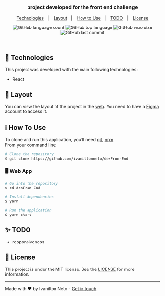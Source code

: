 
<h3 align="center">
  project developed for the front end challenge
</h3>

<p align="center">
  <a href="#-technologies">Technologies</a>&nbsp;&nbsp;&nbsp;|&nbsp;&nbsp;&nbsp;
  <a href="#-layout">Layout</a>&nbsp;&nbsp;&nbsp;|&nbsp;&nbsp;&nbsp;
  <a href="#-how-to-use">How to Use</a>&nbsp;&nbsp;&nbsp;|&nbsp;&nbsp;&nbsp;
  <a href="#-todo">TODO</a>&nbsp;&nbsp;&nbsp;|&nbsp;&nbsp;&nbsp;
  <a href="#-license">License</a>
</p>

<p align="center">
  <img alt="GitHub language count" src="https://img.shields.io/github/languages/count/ivaniltonneto/desFron-End">

  <img alt="GitHub top language" src="https://img.shields.io/github/languages/top/ivaniltonneto/desFron-End">

  <img alt="GitHub repo size" src="https://img.shields.io/github/repo-size/ivaniltonneto/desFron-End">

  <img alt="GitHub last commit" src="https://img.shields.io/github/last-commit/ivaniltonneto/desFron-End">

</p>

<br/>

## 🚀 Technologies

This project was developed with the main following technologies:

- [React](https://reactjs.org)

## 🔖 Layout

You can view the layout of the project in the [web](https://www.figma.com/file/ipV80xJ29T7rdz0Aoo7xWv/Antecipation?node-id=0%3A1&t=sCl1PGnVerQ342f5-0). You need to have a [Figma](https://www.figma.com/) account to access it.

## ℹ️ How To Use

To clone and run this application, you'll need [git](https://git-scm.com), [npm](https://www.npmjs.com/)
<br/>From your command line:

```bash
# Clone the repository
$ git clone https://github.com/ivaniltonneto/desFron-End
```

### 🖥️ Web App

```bash
# Go into the repository
$ cd desFron-End

# Install dependencies
$ yarn

# Run the application
$ yarn start

```
## ✨ TODO

- responsiveness

## 📝 License

This project is under the MIT license. See the [LICENSE](LICENSE.md) for more information.

---

Made with ♥ by Ivanilton Neto - [Get in touch](https://www.linkedin.com/in/ivanilton-neto-a712a379/)